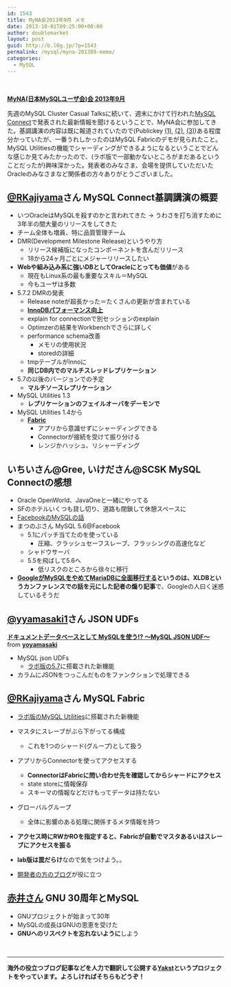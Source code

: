 ```yaml
---
id: 1543
title: MyNA会2013年9月 メモ
date: 2013-10-01T09:25:00+00:00
author: doublemarket
layout: post
guid: http://b.l0g.jp/?p=1543
permalink: /mysql/myna-201309-memo/
categories:
  - MySQL
---
```


&nbsp;

**<a href="http://atnd.org/events/43746" target="_blank">MyNA(日本MySQLユーザ会)会 2013年9月</a>**

先週のMySQL Cluster Casual Talksに続いて、週末にかけて行われた<a href="http://www.oracle.com/mysqlconnect/index.html" target="_blank">MySQL Connect</a>で発表された最新情報を聞けるということで、MyNA会に参加してきた。基調講演の内容は既に報道されていたので(Publickey <a href="http://www.publickey1.jp/blog/13/facebookmysqlmysql_connect_2013.html" target="_blank">(1)</a>, <a href="http://www.publickey1.jp/blog/13/facebooktwitterpaypallinkedinmysqlmysqlmysql_connect_2013.html" target="_blank">(2)</a>, <a href="http://www.publickey1.jp/blog/13/mysql_572mysqlmysql_connect_2013.html" target="_blank">(3)</a>)ある程度分かっていたが、一番うれしかったのはMySQL Fabricのデモが見られたこと。MySQL Utilitiesの機能でシャーディングができるようになるということでどんな感じか見てみたかったので、(ラボ版で一部動かないところがまだあるということだったが)興味深かった。発表者のみなさま、会場を提供していただいたOracleのみなさまなど関係者の方々ありがとうございました。

## <a href="https://twitter.com/RKajiyama" target="_blank">@RKajiyama</a>さん MySQL Connect基調講演の概要

  * いつOracleはMySQLを殺すのかと言われてきた → うわさを打ち消すために3年半の間大量のリリースをしてきた
  * チーム全体も増員、特に品質管理チーム
  * DMR(Development Milestone Release)というやり方 
      * リリース候補版になったコンポーネントを含んだリリース
      * 18から24ヶ月ごとにメジャーリリースしたい
  * **Webや組み込み系に強いDBとしてOracleにとっても価値**がある 
      * 現在もLinux系の最も重要なスキル＝MySQL
      * 今もユーザは多数
  * 5.7.2 DMRの発表 
      * Release noteが超長かった＝たくさんの更新が含まれている
      * **<a href="https://blogs.oracle.com/mysqlinnodb/entry/innodb_5_7_performance_improvements" target="_blank">InnoDBパフォーマンス向上</a>**
      * explain for connectionで別セッションのexplain
      * Optimzerの結果をWorkbenchでさらに詳しく
      * performance schema改善 
          * メモリの使用状況
          * storedの詳細
      * tmpテーブルがInnoに
      * **同じDB内でのマルチスレッドレプリケーション**
  * 5.7の以後のバージョンでの予定 
      * **マルチソースレプリケーション**
  * MySQL Utilities 1.3 
      * **レプリケーションのフェイルオーバをデーモンで**
  * MySQL Utilities 1.4から 
      * **<a href="http://www.slideshare.net/nixnutz/mysql-57-fabric-high-availability-and-sharding" target="_blank">Fabric</a>** 
          * アプリから意識せずにシャーディングできる
          * Connectorが接続を受けて振り分ける
          * レンジかハッシュ、リシャーディング

## いちいさん@Gree, いけださん@SCSK MySQL Connectの感想

  * Oracle OpenWorld、JavaOneと一緒にやってる
  * SFのホテルいくつも貸し切り、道路も閉鎖して休憩スペースに
  * <a href="http://medianetwork.oracle.com/video/player/2686429205001" target="_blank">FacebookのMySQLの話</a>
  * まつのぶさん MySQL 5.6@Facebook 
      * 5.1にパッチ当てたのを使っている 
          * 圧縮、クラッシュセーフスレーブ、フラッシングの高速化など
      * シャドウサーバ
      * 5.5を飛ばして5.6へ 
          * 低リスクのところから徐々に移行
  * **<a href="http://www.theregister.co.uk/2013/09/12/google_mariadb_mysql_migration/" target="_blank">GoogleがMySQLをやめてMariaDBに全面移行する</a>というのは、XLDBというカンファレンスでの話を元にした記者の煽り記事**で、Googleの人曰く迷惑しているそうだ

## <a href="https://twitter.com/yyamasaki1" target="_blank">@yyamasaki1</a>さん JSON UDFs

<div style="margin-bottom:5px">
  <strong> <a href="https://www.slideshare.net/yoyamasaki/my-sql-jsonudf" title="ドキュメントデータベースとして MySQLを使う!? ～MySQL JSON UDF～" target="_blank">ドキュメントデータベースとして MySQLを使う!? ～MySQL JSON UDF～</a> </strong> from <strong><a href="http://www.slideshare.net/yoyamasaki" target="_blank">yoyamasaki</a></strong>
</div>

  * MySQL json UDFs 
      * <a href="http://labs.mysql.com/" target="_blank">ラボ版の5.7</a>に搭載された新機能
  * カラムにJSONをつっこんだものをファンクションで処理できる

## <a href="https://twitter.com/RKajiyama" target="_blank">@RKajiyama</a>さん MySQL Fabric

  * <a href="http://labs.mysql.com/" target="_blank">ラボ版のMySQL Utilities</a>に搭載された新機能
  * マスタにスレーブがぶら下がってる構成 
      * これを1つのシャード(グループ)として扱う
  * アプリからConnectorを使ってアクセスする 
      * **ConnectorはFabricに問い合わせ先を確認してからシャードにアクセス**
      * state storeに情報保存
      * スキーマの情報などだけもってデータは持たない

  * グローバルグループ 
      * 全体に影響のある処理に関係するメタ情報を持つ
  * **アクセス時にRWかROを指定すると、Fabricが自動でマスタあるいはスレーブにアクセスを振る**
  * **lab版は罠だらけ**なので気をつけよう。。
  * <a href="http://vnwrites.blogspot.jp/" target="_blank">開発者の方のブログ</a>が役に立つ

## <a href="https://twitter.com/mktredwell" target="_blank">赤井さん</a> GNU 30周年とMySQL

  * GNUプロジェクトが始まって30年
  * MySQLの成長はGNUの恩恵を受けた
  * **GNUへのリスペクトを忘れないように**しよう

&nbsp;

* * *

**海外の役立つブログ記事などを人力で翻訳して公開する[Yakst](https://yakst.com/ja)というプロジェクトをやっています。よろしければそちらもどうぞ！**
